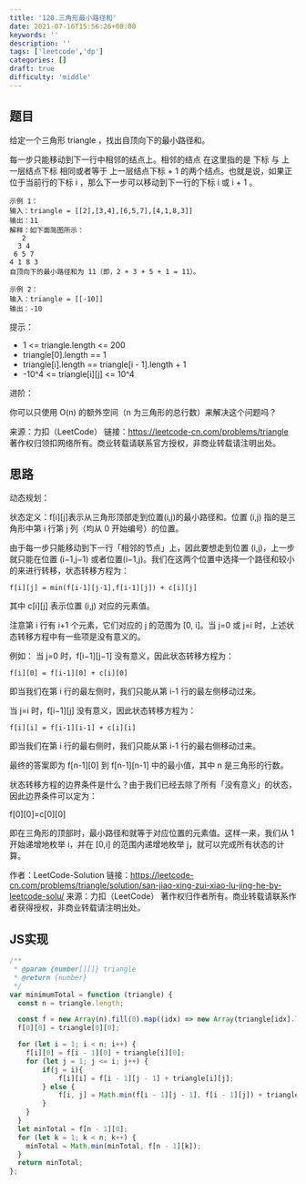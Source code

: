 ```yaml
---
title: '120.三角形最小路径和'
date: 2021-07-16T15:56:26+08:00
keywords: ''
description: ''
tags: ['leetcode','dp']
categories: []
draft: true
difficulty: 'middle'
---
```


## 题目

给定一个三角形 triangle ，找出自顶向下的最小路径和。

每一步只能移动到下一行中相邻的结点上。相邻的结点 在这里指的是 下标 与 上一层结点下标 相同或者等于 上一层结点下标 + 1 的两个结点。也就是说，如果正位于当前行的下标 i ，那么下一步可以移动到下一行的下标 i 或 i + 1 。

```
示例 1：
输入：triangle = [[2],[3,4],[6,5,7],[4,1,8,3]]
输出：11
解释：如下面简图所示：
   2
  3 4
 6 5 7
4 1 8 3
自顶向下的最小路径和为 11（即，2 + 3 + 5 + 1 = 11）。

示例 2：
输入：triangle = [[-10]]
输出：-10
```

提示：

- 1 <= triangle.length <= 200
- triangle[0].length == 1
- triangle[i].length == triangle[i - 1].length + 1
- -10^4 <= triangle[i][j] <= 10^4

进阶：

你可以只使用 O(n) 的额外空间（n 为三角形的总行数）来解决这个问题吗？

来源：力扣（LeetCode）
链接：https://leetcode-cn.com/problems/triangle
著作权归领扣网络所有。商业转载请联系官方授权，非商业转载请注明出处。

## 思路

动态规划：

状态定义：f[i][j]表示从三角形顶部走到位置(i,j)的最小路径和。位置 (i,j) 指的是三角形中第 i 行第 j 列（均从 0 开始编号）的位置。

由于每一步只能移动到下一行「相邻的节点」上，因此要想走到位置 (i,j)，上一步就只能在位置 (i−1,j−1) 或者位置(i−1,j)。我们在这两个位置中选择一个路径和较小的来进行转移，状态转移方程为：
```
f[i][j] = min(f[i-1][j-1],f[i-1][j]) + c[i][j]
```
其中 c[i][j] 表示位置 (i,j) 对应的元素值。

注意第 i 行有 i+1 个元素，它们对应的 j 的范围为 [0, i]。当 j=0 或 j=i 时，上述状态转移方程中有一些项是没有意义的。

例如：
当 j=0 时，f[i−1][j−1] 没有意义，因此状态转移方程为：
```
f[i][0] = f[i-1][0] + c[i][0]
```
即当我们在第 i 行的最左侧时，我们只能从第 i-1 行的最左侧移动过来。

当 j=i 时，f[i−1][j] 没有意义，因此状态转移方程为：
```
f[i][i] = f[i-1][i-1] + c[i][i]
```
即当我们在第 i 行的最右侧时，我们只能从第 i-1 行的最右侧移动过来。

最终的答案即为 f[n-1][0] 到 f[n-1][n-1] 中的最小值，其中 n 是三角形的行数。


状态转移方程的边界条件是什么？由于我们已经去除了所有「没有意义」的状态，因此边界条件可以定为：

f[0][0]=c[0][0]

即在三角形的顶部时，最小路径和就等于对应位置的元素值。这样一来，我们从 1 开始递增地枚举 i，并在 [0,i] 的范围内递增地枚举 j，就可以完成所有状态的计算。

作者：LeetCode-Solution
链接：https://leetcode-cn.com/problems/triangle/solution/san-jiao-xing-zui-xiao-lu-jing-he-by-leetcode-solu/
来源：力扣（LeetCode）
著作权归作者所有。商业转载请联系作者获得授权，非商业转载请注明出处。

## JS实现

```javascript
/**
 * @param {number[][]} triangle
 * @return {number}
 */
var minimumTotal = function (triangle) {
  const n = triangle.length;

  const f = new Array(n).fill(0).map((idx) => new Array(triangle[idx].length).fill(0));
  f[0][0] = triangle[0][0];

  for (let i = 1; i < n; i++) {
  	f[i][0] = f[i - 1][0] + triangle[i][0];
    for (let j = 1; j <= i; j++) {
    	if(j = i){
    		f[i][i] = f[i - 1][j - 1] + triangle[i][j];
    	} else {
    		f[i, j] = Math.min(f[i - 1][j - 1], f[i - 1][j]) + triangle[i][j];
    	}
    }
  }
  let minTotal = f[n - 1][0];
  for (let k = 1; k < n; k++) {
    minTotal = Math.min(minTotal, f[n - 1][k]);
  }
  return minTotal;
};
```
